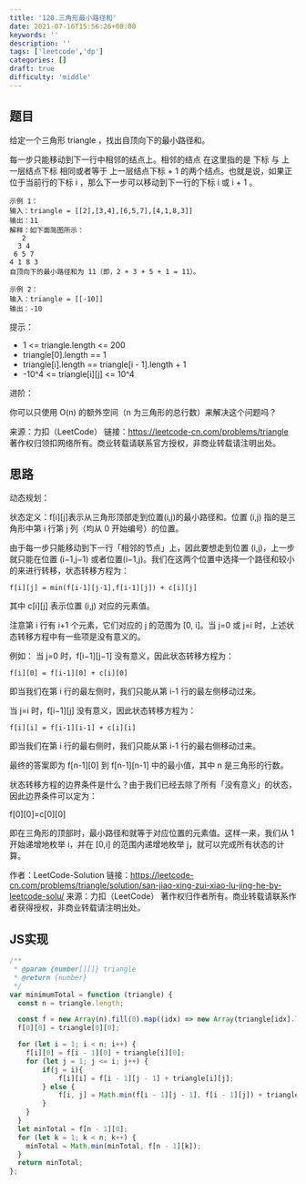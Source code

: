 ```yaml
---
title: '120.三角形最小路径和'
date: 2021-07-16T15:56:26+08:00
keywords: ''
description: ''
tags: ['leetcode','dp']
categories: []
draft: true
difficulty: 'middle'
---
```


## 题目

给定一个三角形 triangle ，找出自顶向下的最小路径和。

每一步只能移动到下一行中相邻的结点上。相邻的结点 在这里指的是 下标 与 上一层结点下标 相同或者等于 上一层结点下标 + 1 的两个结点。也就是说，如果正位于当前行的下标 i ，那么下一步可以移动到下一行的下标 i 或 i + 1 。

```
示例 1：
输入：triangle = [[2],[3,4],[6,5,7],[4,1,8,3]]
输出：11
解释：如下面简图所示：
   2
  3 4
 6 5 7
4 1 8 3
自顶向下的最小路径和为 11（即，2 + 3 + 5 + 1 = 11）。

示例 2：
输入：triangle = [[-10]]
输出：-10
```

提示：

- 1 <= triangle.length <= 200
- triangle[0].length == 1
- triangle[i].length == triangle[i - 1].length + 1
- -10^4 <= triangle[i][j] <= 10^4

进阶：

你可以只使用 O(n) 的额外空间（n 为三角形的总行数）来解决这个问题吗？

来源：力扣（LeetCode）
链接：https://leetcode-cn.com/problems/triangle
著作权归领扣网络所有。商业转载请联系官方授权，非商业转载请注明出处。

## 思路

动态规划：

状态定义：f[i][j]表示从三角形顶部走到位置(i,j)的最小路径和。位置 (i,j) 指的是三角形中第 i 行第 j 列（均从 0 开始编号）的位置。

由于每一步只能移动到下一行「相邻的节点」上，因此要想走到位置 (i,j)，上一步就只能在位置 (i−1,j−1) 或者位置(i−1,j)。我们在这两个位置中选择一个路径和较小的来进行转移，状态转移方程为：
```
f[i][j] = min(f[i-1][j-1],f[i-1][j]) + c[i][j]
```
其中 c[i][j] 表示位置 (i,j) 对应的元素值。

注意第 i 行有 i+1 个元素，它们对应的 j 的范围为 [0, i]。当 j=0 或 j=i 时，上述状态转移方程中有一些项是没有意义的。

例如：
当 j=0 时，f[i−1][j−1] 没有意义，因此状态转移方程为：
```
f[i][0] = f[i-1][0] + c[i][0]
```
即当我们在第 i 行的最左侧时，我们只能从第 i-1 行的最左侧移动过来。

当 j=i 时，f[i−1][j] 没有意义，因此状态转移方程为：
```
f[i][i] = f[i-1][i-1] + c[i][i]
```
即当我们在第 i 行的最右侧时，我们只能从第 i-1 行的最右侧移动过来。

最终的答案即为 f[n-1][0] 到 f[n-1][n-1] 中的最小值，其中 n 是三角形的行数。


状态转移方程的边界条件是什么？由于我们已经去除了所有「没有意义」的状态，因此边界条件可以定为：

f[0][0]=c[0][0]

即在三角形的顶部时，最小路径和就等于对应位置的元素值。这样一来，我们从 1 开始递增地枚举 i，并在 [0,i] 的范围内递增地枚举 j，就可以完成所有状态的计算。

作者：LeetCode-Solution
链接：https://leetcode-cn.com/problems/triangle/solution/san-jiao-xing-zui-xiao-lu-jing-he-by-leetcode-solu/
来源：力扣（LeetCode）
著作权归作者所有。商业转载请联系作者获得授权，非商业转载请注明出处。

## JS实现

```javascript
/**
 * @param {number[][]} triangle
 * @return {number}
 */
var minimumTotal = function (triangle) {
  const n = triangle.length;

  const f = new Array(n).fill(0).map((idx) => new Array(triangle[idx].length).fill(0));
  f[0][0] = triangle[0][0];

  for (let i = 1; i < n; i++) {
  	f[i][0] = f[i - 1][0] + triangle[i][0];
    for (let j = 1; j <= i; j++) {
    	if(j = i){
    		f[i][i] = f[i - 1][j - 1] + triangle[i][j];
    	} else {
    		f[i, j] = Math.min(f[i - 1][j - 1], f[i - 1][j]) + triangle[i][j];
    	}
    }
  }
  let minTotal = f[n - 1][0];
  for (let k = 1; k < n; k++) {
    minTotal = Math.min(minTotal, f[n - 1][k]);
  }
  return minTotal;
};
```
